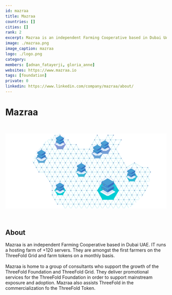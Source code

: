 ```yaml
---
id: mazraa
title: Mazraa
countries: []
cities: []
rank: 2
excerpt: Mazraa is an independent Farming Cooperative based in Dubai UAE.
image: ./mazraa.png
image_caption: mazraa
logo: ./logo.png
category:
members: [adnan_fatayerji, gloria_anne]
websites: https://www.mazraa.io
tags: [foundation]
private: 0
linkedin: https://www.linkedin.com/company/mazraa/about/
---
```


# Mazraa

<br/>

![mazraa](./mazraa2.png)

<br/>

## About

Mazraa is an independent Farming Cooperative based in Dubai UAE. IT runs a hosting farm of +120 servers. They are amongst the first farmers on the ThreeFold Grid and farm tokens on a monthly basis.
<br/>
<br/>
Mazraa is home to a group of consultants who support the growth of the ThreeFold Foundation and ThreeFold Grid. They deliver promotional services for the ThreeFold Foundation in order to support mainstream exposure and adoption. Mazraa also assists ThreeFold in the commercialization fo the ThreeFold Token.

<!-- ## Mission

## Impact

## Powered by ThreeFold

## Join saving our planet!

## Support this project

## TFGrid Solution

### Roadmap

TODO: Add People
 -->



